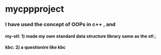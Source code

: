 # mycppproject
### I have used the concept of OOPs in c++ , and 
#### my-stl: 1) made my own standard data structure library same as the stl ;
#### kbc: 2) a questionire like kbc

